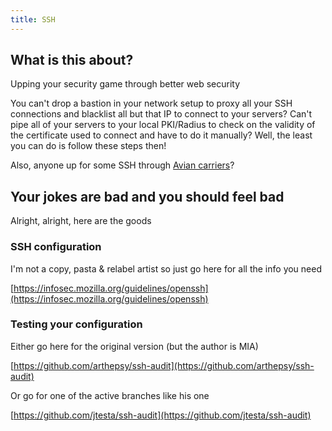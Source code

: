 ```yaml
---
title: SSH
---
```


## What is this about?
Upping your security game through better web security

You can't drop a bastion in your network setup to proxy all your SSH connections and blacklist all but that IP to connect to your servers? Can't pipe all of  your servers to your local PKI/Radius to check on the validity of the certificate used to connect and have to do it manually? Well, the least you can do is follow these steps then!

Also, anyone up for some SSH through [Avian carriers](https://tools.ietf.org/html/rfc1149)?


## Your jokes are bad and you should feel bad
Alright, alright, here are the goods

### SSH configuration 
I'm not a copy, pasta & relabel artist so just go here for all the info you need

[https://infosec.mozilla.org/guidelines/openssh](https://infosec.mozilla.org/guidelines/openssh)


### Testing your configuration
Either go here for the original version (but the author is MIA)

[https://github.com/arthepsy/ssh-audit](https://github.com/arthepsy/ssh-audit)

Or go for one of the active branches like his one

[https://github.com/jtesta/ssh-audit](https://github.com/jtesta/ssh-audit)
